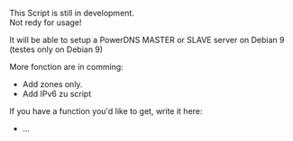 This Script is still in development.<br />
Not redy for usage!

It will be able to setup a PowerDNS MASTER or SLAVE server on Debian 9 (testes only on Debian 9)<br />

More fonction are in comming:<br />
* Add zones only.
* Add IPv6 zu script

If you have a function you'd like to get, write it here:<br />
*  ...

